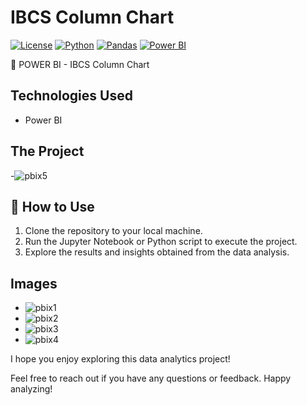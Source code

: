 # IBCS Column Chart

[![License](https://img.shields.io/badge/license-MIT-green.svg)](https://opensource.org/licenses/MIT)
[![Python](https://img.shields.io/badge/python-3.7%2B-blue.svg)](https://www.python.org/downloads/)
[![Pandas](https://img.shields.io/badge/pandas-1.0.0%2B-blue.svg)](https://pandas.pydata.org/)
[![Power BI](https://img.shields.io/badge/Power%20BI-latest-yellow.svg)](https://powerbi.microsoft.com/)


🚀 POWER BI - IBCS Column Chart

## Technologies Used
- Power BI

## The Project
-![pbix5](https://github.com/DataSpieler12345/pbix-analytics/assets/45371372/ca0610c6-e51f-40c2-b775-33de5c767b64)

## 🚀 How to Use
1. Clone the repository to your local machine.
2. Run the Jupyter Notebook or Python script to execute the project.
3. Explore the results and insights obtained from the data analysis.

## Images
- ![pbix1](https://github.com/DataSpieler12345/pbix-analytics/assets/45371372/c0a9a98b-64a2-4e42-8ceb-4361585e2727)
- ![pbix2](https://github.com/DataSpieler12345/pbix-analytics/assets/45371372/b58be09b-2cf0-46de-a755-d06b541073a4)
- ![pbix3](https://github.com/DataSpieler12345/pbix-analytics/assets/45371372/157f0533-72bd-4e3a-a7da-634a2157dd76)
- ![pbix4](https://github.com/DataSpieler12345/pbix-analytics/assets/45371372/29541fe0-2220-45af-b9b1-da67c4e0e1c0)

I hope you enjoy exploring this data analytics project!

Feel free to reach out if you have any questions or feedback. Happy analyzing!

